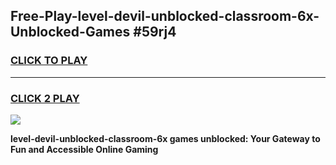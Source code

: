 
## Free-Play-level-devil-unblocked-classroom-6x-Unblocked-Games #59rj4
<h3>
<a href="https://news.freeplayer.one?title=level-devil-unblocked-classroom-6x&ref=8M">CLICK TO PLAY</a></h3>
<hr>

<h3>
<a href="https://news.freeplayer.one?title=level-devil-unblocked-classroom-6x&ref=8M">CLICK 2 PLAY</a>
  
</h3>

<a href="https://news.freeplayer.one?title=level-devil-unblocked-classroom-6x&ref=8M"><img src="https://clearcache.store/games.png"></a>


**level-devil-unblocked-classroom-6x games unblocked: Your Gateway to Fun and Accessible Online Gaming**
